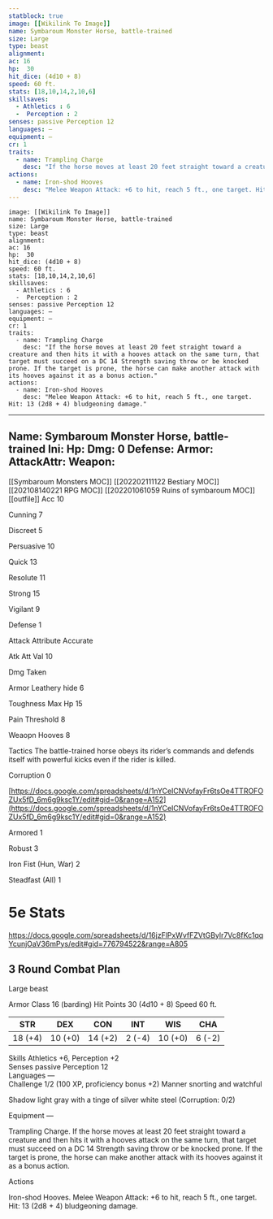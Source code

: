 ```yaml
---
statblock: true
image: [[Wikilink To Image]]
name: Symbaroum Monster Horse, battle-trained
size: Large
type: beast
alignment:
ac: 16
hp:  30
hit_dice: (4d10 + 8)
speed: 60 ft.
stats: [18,10,14,2,10,6]
skillsaves:
  - Athletics : 6
  -  Perception : 2
senses: passive Perception 12
languages: —
equipment: —
cr: 1
traits:
  - name: Trampling Charge
    desc: "If the horse moves at least 20 feet straight toward a creature and then hits it with a hooves attack on the same turn, that target must succeed on a DC 14 Strength saving throw or be knocked prone. If the target is prone, the horse can make another attack with its hooves against it as a bonus action."
actions:
  - name: Iron-shod Hooves
    desc: "Melee Weapon Attack: +6 to hit, reach 5 ft., one target. Hit: 13 (2d8 + 4) bludgeoning damage."
---
```

```statblock
image: [[Wikilink To Image]]
name: Symbaroum Monster Horse, battle-trained
size: Large
type: beast
alignment:
ac: 16
hp:  30
hit_dice: (4d10 + 8)
speed: 60 ft.
stats: [18,10,14,2,10,6]
skillsaves:
  - Athletics : 6
  -  Perception : 2
senses: passive Perception 12
languages: —
equipment: —
cr: 1
traits:
  - name: Trampling Charge
    desc: "If the horse moves at least 20 feet straight toward a creature and then hits it with a hooves attack on the same turn, that target must succeed on a DC 14 Strength saving throw or be knocked prone. If the target is prone, the horse can make another attack with its hooves against it as a bonus action."
actions:
  - name: Iron-shod Hooves
    desc: "Melee Weapon Attack: +6 to hit, reach 5 ft., one target. Hit: 13 (2d8 + 4) bludgeoning damage."
```
---
Name: Symbaroum Monster Horse, battle-trained
Ini: 
Hp: 
Dmg: 0
Defense: 
Armor: 
AttackAttr: 
Weapon: 
---
[[Symbaroum Monsters MOC]]
[[202202111122 Bestiary MOC]]
[[202108140221 RPG MOC]]
[[202201061059 Ruins of symbaroum MOC]]
[[outfile]]
Acc 10

Cunning 7

Discreet 5

Persuasive 10

Quick 13

Resolute 11

Strong 15

Vigilant 9

Defense 1

Attack Attribute Accurate

Atk Att Val 10

Dmg Taken

Armor Leathery hide 6

Toughness Max Hp 15

Pain Threshold 8

Weaopn Hooves 8

Tactics The battle-trained horse obeys its rider’s commands and defends itself with powerful kicks even if the rider is killed.

Corruption 0

[https://docs.google.com/spreadsheets/d/1nYCeICNVofayFr6tsOe4TTROFOZUx5fD_6m6g9ksc1Y/edit#gid=0&range=A152](https://docs.google.com/spreadsheets/d/1nYCeICNVofayFr6tsOe4TTROFOZUx5fD_6m6g9ksc1Y/edit#gid=0&range=A152)

Armored 1

Robust 3

Iron Fist (Hun, War) 2

Steadfast (All) 1

# 5e Stats 
https://docs.google.com/spreadsheets/d/16jzFlPxWvfFZVtGBylr7Vc8fKc1qqYcunjOaV36mPys/edit#gid=776794522&range=A805
## 3 Round Combat Plan
Large beast

Armor Class 16 (barding) 
Hit Points 30 (4d10 + 8) 
Speed 60 ft.

| STR     | DEX     | CON     | INT    | WIS     | CHA    |
| ------- | ------- | ------- | ------ | ------- | ------ |
| 18 (+4) | 10 (+0) | 14 (+2) | 2 (-4) | 10 (+0) | 6 (-2) | 

Skills Athletics +6, Perception +2  
Senses passive Perception 12  
Languages —  
Challenge 1/2 (100 XP, proficiency bonus +2)
Manner snorting and watchful

Shadow light gray with a tinge of silver white steel (Corruption: 0/2)

Equipment —


Trampling Charge. If the horse moves at least 20 feet straight toward a creature and then hits it with a hooves attack on the same turn, that target must succeed on a DC 14 Strength saving throw or be knocked prone. If the target is prone, the horse can make another attack with its hooves against it as a bonus action.

Actions

Iron-shod Hooves. Melee Weapon Attack: +6 to hit, reach 5 ft., one target. Hit: 13 (2d8 + 4) bludgeoning damage.

